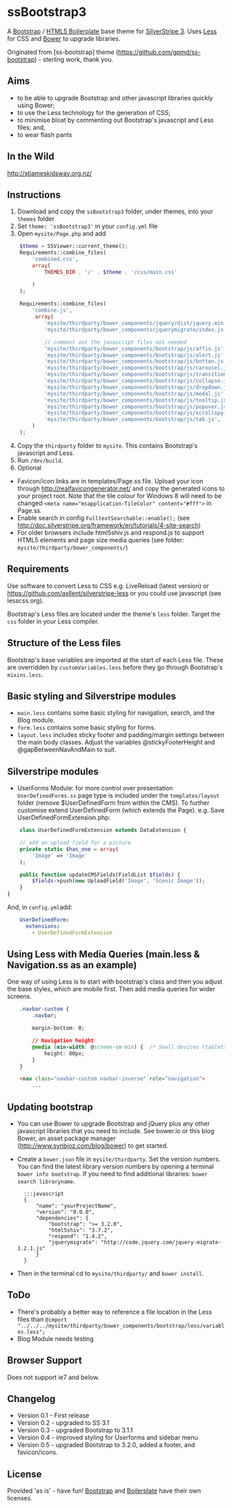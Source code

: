# ssBootstrap3

A [Bootstrap](http://getbootstrap.com/) / [HTML5 Boilerplate](http://html5boilerplate.com/) base theme for [SilverStripe 3](http://www.silverstripe.org/).  Uses [Less](http://lesscss.org) for CSS and [Bower](http://bower.io) to upgrade libraries.

Originated from [ss-bootstrap] theme (https://github.com/gpmd/ss-bootstrap) - sterling work, thank you.


## Aims
* to be able to upgrade Bootstrap and other javascript libraries quickly using Bower;
* to use the Less technology for the generation of CSS;
* to minimise bloat by commenting out Bootstrap's javascript and Less files; and, 
* to wear flash pants


## In the Wild
http://stjameskidsway.org.nz/


## Instructions
1. Download and copy the `ssBootstrap3` folder, under themes, into your `themes` folder
2. Set `theme: 'ssBootstrap3'` in your `config.yml` file
3. Open `mysite/Page.php` and add
```php
	$theme = SSViewer::current_theme();
	Requirements::combine_files(
		'combined.css',
		array(
			THEMES_DIR . '/' . $theme . '/css/main.css'

		)
	);
        
	Requirements::combine_files(
		'combine.js',
		 array(
		 	'mysite/thirdparty/bower_components/jquery/dist/jquery.min.js',
		 	'mysite/thirdparty/bower_components/jquerymigrate/index.js',

		 	// comment out the javascript files not needed
			'mysite/thirdparty/bower_components/bootstrap/js/affix.js',
			'mysite/thirdparty/bower_components/bootstrap/js/alert.js',
			'mysite/thirdparty/bower_components/bootstrap/js/botton.js',
			'mysite/thirdparty/bower_components/bootstrap/js/carousel.js',
			'mysite/thirdparty/bower_components/bootstrap/js/transition.js',
			'mysite/thirdparty/bower_components/bootstrap/js/collapse.js', // depends on transition.js
			'mysite/thirdparty/bower_components/bootstrap/js/dropdown.js',
			'mysite/thirdparty/bower_components/bootstrap/js/modal.js',
			'mysite/thirdparty/bower_components/bootstrap/js/tooltip.js',
			'mysite/thirdparty/bower_components/bootstrap/js/popover.js',  // depends on tooltip.js
			'mysite/thirdparty/bower_components/bootstrap/js/scrollspy.js',
			'mysite/thirdparty/bower_components/bootstrap/js/tab.js',
		)
	);
```
4. Copy the `thirdparty` folder to `mysite`.  This contains Bootstrap's javascript and Less.
5. Run `/dev/build`.
6. Optional
 * Favicon/icon links are in templates/Page.ss file.  Upload your icon through http://realfavicongenerator.net/ and copy the generated icons to your project root.  Note that the tile colour for Windows 8 will need to be changed `<meta name="msapplication-TileColor" content="#fff">` in Page.ss.
 * Enable search in config `FulltextSearchable::enable();` (see http://doc.silverstripe.org/framework/en/tutorials/4-site-search)
 * For older browsers include html5shiv.js and respond.js to support HTML5 elements and page size media queries (see folder: `mysite/thirdparty/bower_components/`)


## Requirements
Use software to convert Less to CSS e.g. LiveReload (latest version) or https://github.com/axllent/silverstripe-less or you could use javascript (see lesscss.org).  

Bootstrap's Less files are located under the theme's `less` folder.  Target the `css` folder in your Less compiler.


## Structure of the Less files
Bootstrap's base variables are imported at the start of each Less file.  These are overridden by `customVariables.less` before they go through Bootstrap's `mixins.less`.


## Basic styling and Silverstripe modules
 * `main.less` contains some basic styling for navigation, search, and the Blog module.
 * `form.less` contains some basic styling for forms.    
 * `layout.less` includes sticky footer and padding/margin settings between the main body classes.  Adjust the variables @stickyFooterHeight and @gapBetweenNavAndMain to suit.


## Silverstripe modules
 * UserForms Module: for more control over presentation `UserDefinedForms.ss` page type is included under the `templates/layout` folder (remove $UserDefinedForm from within the CMS).  To further customise extend UserDefinedForm (which extends the Page).  e.g. Save UserDefinedFormExtension.php:
```php
	class UserDefinedFormExtension extends DataExtension {

	// add an upload field for a picture
	private static $has_one = array(
        'Image' => 'Image'
    );

	public function updateCMSFields(FieldList $fields) {
        $fields->push(new UploadField('Image', 'Scenic Image'));
    }
}
```
And, in `config.yml`add:
```yml
	UserDefinedForm:
  	  extensions:
        - UserDefinedFormExtension
```


 ## Using Less with Media Queries (main.less & Navigation.ss as an example)
 One way of using Less is to start with bootstrap's class and then you adjust the base styles, which are mobile first.  Then add media queries for wider screens.
```css
	.navbar-custom {
		.navbar;

		margin-bottom: 0;

		// Navigation height
		@media (min-width: @screen-sm-min) {  /* Small devices (tablets, 768px and up) */
			height: 80px;
		}
	}
```


```html
	<nav class="navbar-custom navbar-inverse" role="navigation">
		...
```


## Updating bootstrap
* You can use Bower to upgrade Bootstrap and jQuery plus any other javascript libraries that you need to include.  See bower.io or this blog Bower, an asset package manager (http://www.synbioz.com/blog/bower) to get started.
* Create a `bower.json` file in `mysite/thirdparty`.  Set the version numbers.  You can find the latest library version numbers by opening a terminal `bower info bootstrap`.  If you need to find additional libraries: `bower search libraryname`.

		:::javascript
		{
			"name": "yourProjectName",
			"version": "0.0.0",
			"dependencies": {
				"bootstrap": ">= 3.2.0",
				"html5shiv": "3.7.2",
				"respond": "1.4.2",
				"jquerymigrate": "http://code.jquery.com/jquery-migrate-1.2.1.js" 
			}
		}

* Then in the terminal cd to `mysite/thirdparty/` and `bower install`.  


## ToDo
* There's probably a better way to reference a file location in the Less files than `@import "../../../mysite/thirdparty/bower_components/bootstrap/less/variables.less";`
* Blog Module needs testing


## Browser Support
Does not support ie7 and below.


## Changelog
* Version 0.1 - First release
* Version 0.2 - upgraded to SS 3.1
* Version 0.3 - upgraded Bootstrap to 3.1.1
* Version 0.4 - improved styling for Userforms and sidebar menu
* Version 0.5 - upgraded Bootstrap to 3.2.0, added a footer, and favicon/icons.


## License
Provided 'as is' - have fun! [Bootstrap](https://github.com/twbs/bootstrap/blob/master/LICENSE) and [Boilerplate](https://github.com/h5bp/html5-boilerplate/blob/master/LICENSE.md) have their own licenses.
